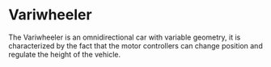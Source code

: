 # Variwheeler
 The Variwheeler is an omnidirectional car with variable geometry, it is characterized by the fact that the motor controllers can change position and regulate the height of the vehicle.

